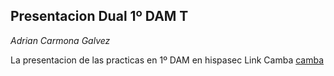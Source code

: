 ## Presentacion Dual 1º DAM T 
_Adrian Carmona Galvez_ 

La presentacion de las practicas en 1º DAM en hispasec 
Link Camba [camba](https://www.canva.com/design/DAGFwSLItlY/CkBAssGeCuXbFu81AX4fjw/edit?utm_content=DAGFwSLItlY&utm_campaign=designshare&utm_medium=link2&utm_source=sharebutton)
